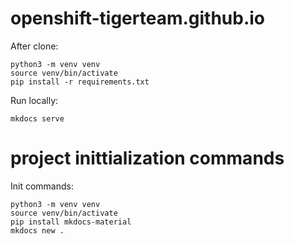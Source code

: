 # openshift-tigerteam.github.io

After clone:
```shell
python3 -m venv venv
source venv/bin/activate
pip install -r requirements.txt
```

Run locally:
```shell
mkdocs serve
```


# project inittialization commands

Init commands:
```shell
python3 -m venv venv
source venv/bin/activate
pip install mkdocs-material
mkdocs new .
```